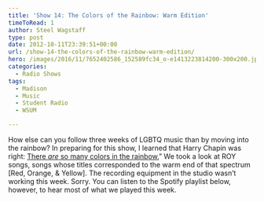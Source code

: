 ```yaml
---
title: 'Show 14: The Colors of the Rainbow: Warm Edition'
timeToRead: 1 
author: Steel Wagstaff
type: post
date: 2012-10-11T23:39:51+00:00
url: /show-14-the-colors-of-the-rainbow-warm-edition/
hero: /images/2016/11/7652402586_152589fc34_o-e1413223814200-300x200.jpg
categories:
  - Radio Shows
tags:
  - Madison
  - Music
  - Student Radio
  - WSUM

---
```

How else can you follow three weeks of LGBTQ music than by moving into the rainbow? In preparing for this show, I learned that Harry Chapin was right: <a href="http://www.youtube.com/watch?v=4cVpkzZpDBA" target="_blank">There <em>are</em> so many colors in the rainbow.</a>&#8221; We took a look at ROY songs, songs whose titles corresponded to the warm end of that spectrum [Red, Orange, & Yellow]. The recording equipment in the studio wasn&#8217;t working this week. Sorry. You can listen to the Spotify playlist below, however, to hear most of what we played this week.